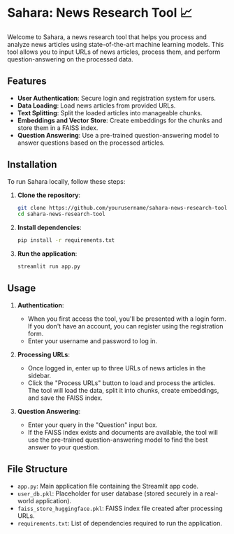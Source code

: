 # Sahara: News Research Tool 📈

Welcome to Sahara, a news research tool that helps you process and analyze news articles using state-of-the-art machine learning models. This tool allows you to input URLs of news articles, process them, and perform question-answering on the processed data.

## Features

- **User Authentication**: Secure login and registration system for users.
- **Data Loading**: Load news articles from provided URLs.
- **Text Splitting**: Split the loaded articles into manageable chunks.
- **Embeddings and Vector Store**: Create embeddings for the chunks and store them in a FAISS index.
- **Question Answering**: Use a pre-trained question-answering model to answer questions based on the processed articles.

## Installation

To run Sahara locally, follow these steps:

1. **Clone the repository**:
    ```bash
    git clone https://github.com/yourusername/sahara-news-research-tool.git
    cd sahara-news-research-tool
    ```

2. **Install dependencies**:
    ```bash
    pip install -r requirements.txt
    ```

3. **Run the application**:
    ```bash
    streamlit run app.py
    ```

## Usage

1. **Authentication**:
    - When you first access the tool, you'll be presented with a login form. If you don't have an account, you can register using the registration form.
    - Enter your username and password to log in.

2. **Processing URLs**:
    - Once logged in, enter up to three URLs of news articles in the sidebar.
    - Click the "Process URLs" button to load and process the articles. The tool will load the data, split it into chunks, create embeddings, and save the FAISS index.

3. **Question Answering**:
    - Enter your query in the "Question" input box.
    - If the FAISS index exists and documents are available, the tool will use the pre-trained question-answering model to find the best answer to your question.

## File Structure

- `app.py`: Main application file containing the Streamlit app code.
- `user_db.pkl`: Placeholder for user database (stored securely in a real-world application).
- `faiss_store_huggingface.pkl`: FAISS index file created after processing URLs.
- `requirements.txt`: List of dependencies required to run the application.

